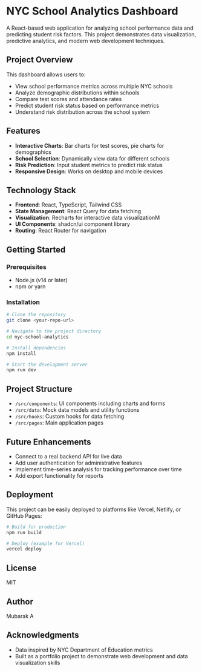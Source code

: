 
# NYC School Analytics Dashboard

A React-based web application for analyzing school performance data and predicting student risk factors. This project demonstrates data visualization, predictive analytics, and modern web development techniques.

## Project Overview

This dashboard allows users to:

- View school performance metrics across multiple NYC schools
- Analyze demographic distributions within schools
- Compare test scores and attendance rates
- Predict student risk status based on performance metrics
- Understand risk distribution across the school system

## Features

- **Interactive Charts**: Bar charts for test scores, pie charts for demographics
- **School Selection**: Dynamically view data for different schools
- **Risk Prediction**: Input student metrics to predict risk status
- **Responsive Design**: Works on desktop and mobile devices

## Technology Stack

- **Frontend**: React, TypeScript, Tailwind CSS
- **State Management**: React Query for data fetching
- **Visualization**: Recharts for interactive data visualizationM
- **UI Components**: shadcn/ui component library
- **Routing**: React Router for navigation

## Getting Started

### Prerequisites

- Node.js (v14 or later)
- npm or yarn

### Installation

```bash
# Clone the repository
git clone <your-repo-url>

# Navigate to the project directory
cd nyc-school-analytics

# Install dependencies
npm install

# Start the development server
npm run dev
```

## Project Structure

- `/src/components`: UI components including charts and forms
- `/src/data`: Mock data models and utility functions
- `/src/hooks`: Custom hooks for data fetching
- `/src/pages`: Main application pages

## Future Enhancements

- Connect to a real backend API for live data
- Add user authentication for administrative features
- Implement time-series analysis for tracking performance over time
- Add export functionality for reports

## Deployment

This project can be easily deployed to platforms like Vercel, Netlify, or GitHub Pages:

```bash
# Build for production
npm run build

# Deploy (example for Vercel)
vercel deploy
```

## License

MIT

## Author

Mubarak A

## Acknowledgments

- Data inspired by NYC Department of Education metrics
- Built as a portfolio project to demonstrate web development and data visualization skills
